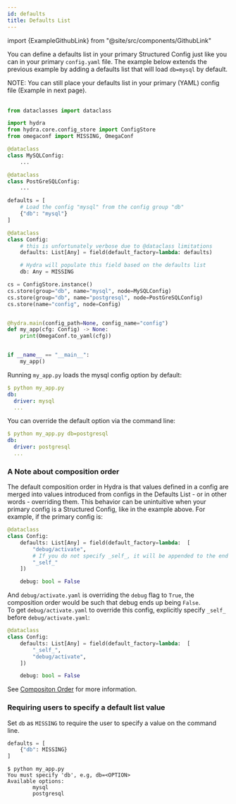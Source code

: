 ```yaml
---
id: defaults
title: Defaults List
---
```


import {ExampleGithubLink} from "@site/src/components/GithubLink"

<ExampleGithubLink to="examples/tutorials/structured_configs/4_defaults/my_app.py"/>

You can define a defaults list in your primary Structured Config just like you can in your primary `config.yaml` file.
The example below extends the previous example by adding a defaults list that will load `db=mysql` by default.

<div class="alert alert--info" role="alert">
NOTE: You can still place your defaults list in your primary (YAML) config file (Example in next page).
</div><br/>

```python {11-14,19,25}
from dataclasses import dataclass

import hydra
from hydra.core.config_store import ConfigStore
from omegaconf import MISSING, OmegaConf

@dataclass
class MySQLConfig:
    ...

@dataclass
class PostGreSQLConfig:
    ...

defaults = [
    # Load the config "mysql" from the config group "db"
    {"db": "mysql"}
]

@dataclass
class Config:
    # this is unfortunately verbose due to @dataclass limitations
    defaults: List[Any] = field(default_factory=lambda: defaults)

    # Hydra will populate this field based on the defaults list
    db: Any = MISSING

cs = ConfigStore.instance()
cs.store(group="db", name="mysql", node=MySQLConfig)
cs.store(group="db", name="postgresql", node=PostGreSQLConfig)
cs.store(name="config", node=Config)


@hydra.main(config_path=None, config_name="config")
def my_app(cfg: Config) -> None:
    print(OmegaConf.to_yaml(cfg))


if __name__ == "__main__":
    my_app()
```
Running `my_app.py` loads the mysql config option by default:
```yaml
$ python my_app.py
db:
  driver: mysql
  ...
```

You can override the default option via the command line:
```yaml
$ python my_app.py db=postgresql
db:
  driver: postgresql
  ...
```

### A Note about composition order
The default composition order in Hydra is that values defined in a config are merged into values introduced from configs in the Defaults List - or in other words - overriding them.
This behavior can be unintuitive when your primary config is a Structured Config, like in the example above.
For example, if the primary config is:
```python {6}
@dataclass
class Config:
    defaults: List[Any] = field(default_factory=lambda:  [
        "debug/activate",
        # If you do not specify _self_, it will be appended to the end of the defaults list by default.
        "_self_"
    ])

    debug: bool = False
```
And `debug/activate.yaml` is overriding the `debug` flag to `True`, the composition order would be such that debug ends up being `False`.  
To get `debug/activate.yaml` to override this config, explicitly specify `_self_` before `debug/activate.yaml`:
```python {4}
@dataclass
class Config:
    defaults: List[Any] = field(default_factory=lambda:  [
        "_self_",
        "debug/activate",
    ])

    debug: bool = False
```
 
See [Compositon Order](advanced/defaults_list.md#composition-order) for more information.

### Requiring users to specify a default list value

Set `db` as `MISSING` to require the user to specify a value on the command line.

<div className="row">
<div className="col col--6">

```python title="Defaults list with a missing db"
defaults = [
    {"db": MISSING}
]


```

</div>

<div className="col  col--6">

```text title="Output"
$ python my_app.py
You must specify 'db', e.g, db=<OPTION>
Available options:
        mysql
        postgresql
```


</div>
</div>
